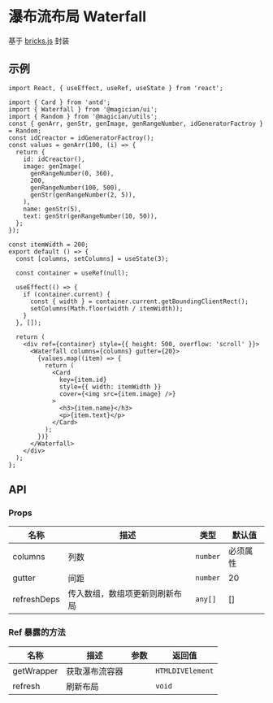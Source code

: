 # 瀑布流布局 Waterfall

基于 [bricks.js](http://callmecavs.com/bricks.js/) 封装

## 示例

```tsx
import React, { useEffect, useRef, useState } from 'react';

import { Card } from 'antd';
import { Waterfall } from '@magician/ui';
import { Random } from '@magician/utils';
const { genArr, genStr, genImage, genRangeNumber, idGeneratorFactroy } = Random;
const idCreactor = idGeneratorFactroy();
const values = genArr(100, (i) => {
  return {
    id: idCreactor(),
    image: genImage(
      genRangeNumber(0, 360),
      200,
      genRangeNumber(100, 500),
      genStr(genRangeNumber(2, 5)),
    ),
    name: genStr(5),
    text: genStr(genRangeNumber(10, 50)),
  };
});

const itemWidth = 200;
export default () => {
  const [columns, setColumns] = useState(3);

  const container = useRef(null);

  useEffect(() => {
    if (container.current) {
      const { width } = container.current.getBoundingClientRect();
      setColumns(Math.floor(width / itemWidth));
    }
  }, []);

  return (
    <div ref={container} style={{ height: 500, overflow: 'scroll' }}>
      <Waterfall columns={columns} gutter={20}>
        {values.map((item) => {
          return (
            <Card
              key={item.id}
              style={{ width: itemWidth }}
              cover={<img src={item.image} />}
            >
              <h3>{item.name}</h3>
              <p>{item.text}</p>
            </Card>
          );
        })}
      </Waterfall>
    </div>
  );
};
```

## API

### Props

| 名称        | 描述                           | 类型     | 默认值   |
| ----------- | ------------------------------ | -------- | -------- |
| columns     | 列数                           | `number` | 必须属性 |
| gutter      | 间距                           | `number` | 20       |
| refreshDeps | 传入数组，数组项更新则刷新布局 | `any[]`  | []       |

### Ref 暴露的方法

| 名称       | 描述           | 参数 | 返回值           |
| ---------- | -------------- | ---- | ---------------- |
| getWrapper | 获取瀑布流容器 |      | `HTMLDIVElement` |
| refresh    | 刷新布局       |      | `void`           |
